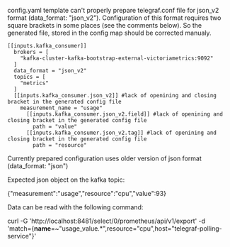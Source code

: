 config.yaml template can't properly prepare telegraf.conf file for json_v2 format (data_format: "json_v2").
Configuration of this format requires two square brackets in some places (see the comments below).
So the generated file, stored in the config map should be corrected manualy.

    [[inputs.kafka_consumer]]
      brokers = [
        "kafka-cluster-kafka-bootstrap-external-victoriametrics:9092"
      ]
      data_format = "json_v2"
      topics = [
        "metrics"
      ]
      [[inputs.kafka_consumer.json_v2]] #lack of openining and closing bracket in the generated config file
        measurement_name = "usage"
          [[inputs.kafka_consumer.json_v2.field]] #lack of openining and closing bracket in the generated config file
            path = "value"
          [[inputs.kafka_consumer.json_v2.tag]] #lack of openining and closing bracket in the generated config file
            path = "resource"


Currently prepared configuration uses older version of json format (data_format: "json")

Expected json object on the kafka topic:

{"measurement":"usage","resource":"cpu","value":93}

Data can be read with the following command:

curl -G 'http://localhost:8481/select/0/prometheus/api/v1/export' -d 'match={__name__=~"usage_value.*",resource="cpu",host="telegraf-polling-service"}'